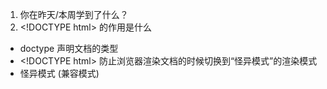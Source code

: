 1. 你在昨天/本周学到了什么？
2. \<!DOCTYPE html> 的作用是什么

- doctype 声明文档的类型
- \<!DOCTYPE html> 防止浏览器渲染文档的时候切换到“怪异模式”的渲染模式
- 怪异模式 (兼容模式)

